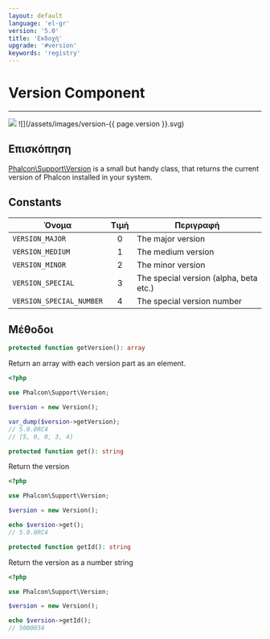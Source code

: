 ```yaml
---
layout: default
language: 'el-gr'
version: '5.0'
title: 'Εκδοχή'
upgrade: '#version'
keywords: 'registry'
---
```


# Version Component
- - -
![](/assets/images/document-status-stable-success.svg) ![](/assets/images/version-{{ page.version }}.svg)

## Επισκόπηση
[Phalcon\Support\Version][version] is a small but handy class, that returns the current version of Phalcon installed in your system.


## Constants

| Όνομα                    | Τιμή | Περιγραφή                              |
| ------------------------ |:----:| -------------------------------------- |
| `VERSION_MAJOR`          |  0   | The major version                      |
| `VERSION_MEDIUM`         |  1   | The medium version                     |
| `VERSION_MINOR`          |  2   | The minor version                      |
| `VERSION_SPECIAL`        |  3   | The special version (alpha, beta etc.) |
| `VERSION_SPECIAL_NUMBER` |  4   | The special version number             |

## Μέθοδοι

```php
protected function getVersion(): array
```
Return an array with each version part as an element.

```php
<?php

use Phalcon\Support\Version;

$version = new Version();

var_dump($version->getVersion);
// 5.0.0RC4
// [5, 0, 0, 3, 4] 
```

```php
protected function get(): string
```
Return the version

```php
<?php

use Phalcon\Support\Version;

$version = new Version();

echo $version->get();
// 5.0.0RC4
```

```php
protected function getId(): string
```
Return the version as a number string

```php
<?php

use Phalcon\Support\Version;

$version = new Version();

echo $version->getId();
// 5000034
```

[version]: api/phalcon_support#support-version
